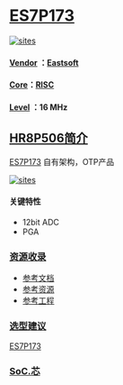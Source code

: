 ﻿# [ES7P173](https://github.com/SoCXin/ES7P173)

[![sites](http://182.61.61.133/link/resources/SoC.png)](http://www.SoC.Xin)

#### [Vendor](https://github.com/SoCXin/Vendor) ：[Eastsoft](http://www.essemi.com/)
#### [Core](https://github.com/SoCXin/RISC)：[RISC](https://github.com/SoCXin/RISC)
#### [Level](https://github.com/SoCXin/Level) ：16 MHz

## [HR8P506简介](https://github.com/SoCXin/ES7P173/wiki)

[ES7P173](https://github.com/SoCXin/ES7P173) 自有架构，OTP产品

[![sites](docs/ES7P173.png)](http://www.essemi.com/product/15.html)

#### 关键特性

* 12bit ADC
* PGA


### [资源收录](https://github.com/SoCXin/ES7P173)

* [参考文档](docs/)
* [参考资源](src/)
* [参考工程](project/)

### [选型建议](https://github.com/SoCXin)

[ES7P173](https://github.com/SoCXin/ES7P173)

###  [SoC.芯](http://www.SoC.Xin)
